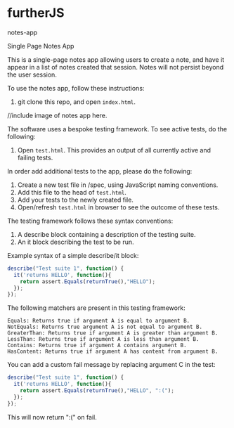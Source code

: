 # furtherJS
notes-app

Single Page Notes App

This is a single-page notes app allowing users to create a note, and have it
appear in a list of notes created that session. Notes will not persist beyond the
user session.

To use the notes app, follow these instructions:

1. git clone this repo, and open ```index.html```.

//include image of notes app here.

The software uses a bespoke testing framework. To see active tests, do the following:

1. Open ```test.html```. This provides an output of all currently active and failing tests.

In order add additional tests to the app, please do the following:

1. Create a new test file in /spec, using JavaScript naming conventions.
2. Add this file to the head of ```test.html```.
3. Add your tests to the newly created file.
4. Open/refresh ```test.html``` in browser to see the outcome of these tests.

The testing framework follows these syntax conventions:

1. A describe block containing a description of the testing suite.
2. An it block describing the test to be run.

Example syntax of a simple describe/it block:

```js
describe("Test suite 1", function() {
  it('returns HELLO', function(){
    return assert.Equals(returnTrue(),"HELLO");
  });
});
```

The following matchers are present in this testing framework:

```
Equals: Returns true if argument A is equal to argument B.
NotEquals: Returns true argument A is not equal to argument B.
GreaterThan: Returns true if argument A is greater than argument B.
LessThan: Returns true if argument A is less than argument B.
Contains: Returns true if argument A contains argument B.
HasContent: Returns true if argument A has content from argument B.
```

You can add a custom fail message by replacing argument C in the test:

```js
describe("Test suite 1", function() {
  it('returns HELLO', function(){
    return assert.Equals(returnTrue(),"HELLO", ":(");
  });
});
```

This will now return ":(" on fail.
